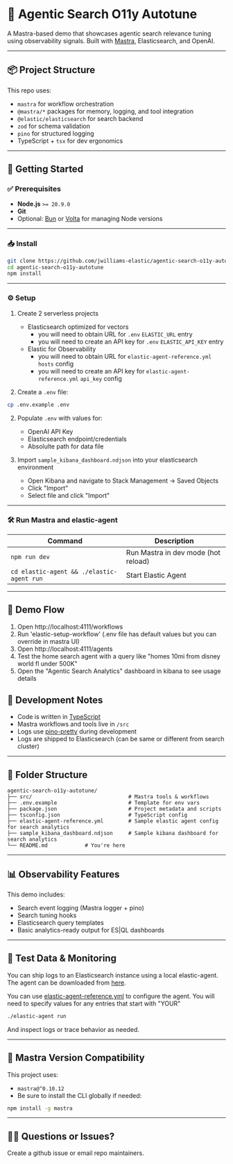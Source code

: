 # 🧠 Agentic Search O11y Autotune

A Mastra-based demo that showcases agentic search relevance tuning using observability signals. Built with [Mastra](https://github.com/mastra-ai/mastra), Elasticsearch, and OpenAI.

---

## 📦 Project Structure

This repo uses:

- `mastra` for workflow orchestration
- `@mastra/*` packages for memory, logging, and tool integration
- `@elastic/elasticsearch` for search backend
- `zod` for schema validation
- `pino` for structured logging
- TypeScript + `tsx` for dev ergonomics

---

## 🚀 Getting Started

### ✅ Prerequisites

- **Node.js** `>= 20.9.0`
- **Git**
- Optional: [Bun](https://bun.sh) or [Volta](https://volta.sh) for managing Node versions

---

### 📥 Install

```bash
git clone https://github.com/jwilliams-elastic/agentic-search-o11y-autotune.git
cd agentic-search-o11y-autotune
npm install
```

---

### ⚙️ Setup

1. Create 2 serverless projects
   - Elasticsearch optimized for vectors 
      - you will need to obtain URL for `.env` `ELASTIC_URL` entry
      - you will need to create an API key for `.env` `ELASTIC_API_KEY` entry 
   - Elastic for Observability
      - you will need to obtain URL for `elastic-agent-reference.yml` `hosts` config
      - you will need to create an API key for `elastic-agent-reference.yml` `api_key` config

1. Create a `.env` file:

```bash
cp .env.example .env
```

2. Populate `.env` with values for:
   - OpenAI API Key
   - Elasticsearch endpoint/credentials
   - Absolulte path for data file

3. Import `sample_kibana_dashboard.ndjson` into your elasticsearch environment
   - Open Kibana and navigate to Stack Management -> Saved Objects
   - Click "Import" 
   - Select file and click "Import"

---

### 🛠 Run Mastra and elastic-agent

| Command                                    | Description                              |
|--------------------------------------------|------------------------------------------|
| `npm run dev`                              | Run Mastra in dev mode (hot reload)      |
| `cd elastic-agent && ./elastic-agent run`  | Start Elastic Agent                      |

---

## 🧪 Demo Flow

1. Open http://localhost:4111/workflows
2. Run 'elastic-setup-workflow' (.env file has default values but you can override in mastra UI)
3. Open http://localhost:4111/agents
4. Test the home search agent with a query like "homes 10mi from disney world fl under 500K"
5. Open the "Agentic Search Analytics" dashboard in kibana to see usage details 

## 🧪 Development Notes

- Code is written in [TypeScript](https://www.typescriptlang.org/)
- Mastra workflows and tools live in `/src`
- Logs use [pino-pretty](https://github.com/pinojs/pino-pretty) during development
- Logs are shipped to Elasticsearch (can be same or different from search cluster)

---

## 📁 Folder Structure

```
agentic-search-o11y-autotune/
├── src/                               # Mastra tools & workflows
├── .env.example                       # Template for env vars
├── package.json                       # Project metadata and scripts
├── tsconfig.json                      # TypeScript config
├── elastic-agent-reference.yml        # Sample elastic agent config for search analytics
├── sample_kibana_dashboard.ndjson     # Sample kibana dashboard for search analytics
└── README.md            # You're here
```

---

## 📊 Observability Features

This demo includes:

- Search event logging (Mastra logger + pino)
- Search tuning hooks
- Elasticsearch query templates
- Basic analytics-ready output for ES|QL dashboards

---

## 🧪 Test Data & Monitoring

You can ship logs to an Elasticsearch instance using a local elastic-agent. The agent can be downloaded from [here](https://www.elastic.co/downloads/elastic-agent).

You can use [elastic-agent-reference.yml](./elastic-agent-reference.yml) to configure the agent. You will need to specify values for any entries that start with "YOUR" 

```bash
./elastic-agent run
```

And inspect logs or trace behavior as needed.

---

## 🧩 Mastra Version Compatibility

This project uses:

- `mastra@^0.10.12`
- Be sure to install the CLI globally if needed:

```bash
npm install -g mastra
```

---

## 🙋‍♀️ Questions or Issues?

Create a github issue or email repo maintainers.
